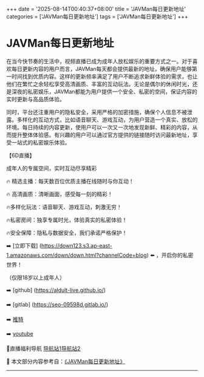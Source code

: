 +++
date = '2025-08-14T00:40:37+08:00'
title = 'JAVMan每日更新地址'
categories = ['JAVMan每日更新地址']
tags = ['JAVMan每日更新地址']
+++

# JAVMan每日更新地址

在当今快节奏的生活中，视频直播已成为成年人放松娱乐的重要方式之一。对于喜欢每日更新内容的用户而言，JAVMan每天都会提供最新的地址，确保用户能够第一时间找到优质内容。这样的更新频率满足了用户不断追求新鲜体验的需求，也让他们在繁忙之余轻松享受高清画质、丰富的互动玩法。无论是偶尔的休闲时光，还是深夜的私密娱乐，JAVMan都能为用户提供一个安全、私密的空间，保证内容的实时更新与高品质体验。

同时，平台还注重用户的隐私安全，采用严格的加密措施，确保个人信息不被泄露。多样化的互动方式，比如语音聊天、游戏互动，为用户营造一个真实、放松的环境。每日持续的内容更新，使用户可以一次又一次地发现新鲜、精彩的内容，从而提升整体体验感。有兴趣的用户可以通过官方提供的链接随时访问最新地址，享受一站式的私密娱乐体验。

【6D直播】

成年人的专属空间，实时互动尽享精彩

🔥 精选主播：每天数百位优质主播在线随时与你互动！

🔥 高清画质：清晰画面，感受每一刻的精彩！

🔥多样化玩法：语音聊天、游戏互动，刺激无穷！

🔥私密房间：独享专属时光，体验真实的私密体验！

🔥安全保障：隐私与数据安全，我们承诺严格保护！

➡️ [立即下载] (https://down123.s3.ap-east-1.amazonaws.com/down/down.html?channelCode=blog) ⬅️ ，开启你的私密世界！

（仅限18岁以上成年人）

➡️ [github] (https://aldult-live.github.io/)

➡️ [gitlab] (https://seo-09598d.gitlab.io/)

➡️  [推特](https://x.com/wegame33)

➡️ [youtube](https://www.youtube.com/@6Dlive)

🔞直播福利导航   [导航站1](https://webstack-86085a.gitlab.io/)[导航站2](https://onlygit123-2.github.io/)


📘 本文部分内容参考自：[《JAVMan每日更新地址》](https://webstack-hugo-8.pages.dev/)

---
